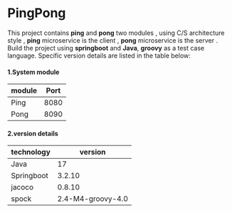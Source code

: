 # PingPong

This project contains **ping** and **pong** two modules , using C/S architecture style , **ping** microservice is the client , **pong** microservice is the server . Build the project using **springboot** and **Java**, **groovy** as a test case language. Specific version details are listed in the table below:

#### 1.System module

| module      | Port |
| ----------- | ---- |
| Ping        | 8080 |
| Pong        | 8090 |

#### 2.version details

| technology  | version  |
|-------------|----------|
| Java        | 17       |
| Springboot  | 3.2.10   |
| jacoco      | 0.8.10   |
| spock       | 2.4-M4-groovy-4.0|